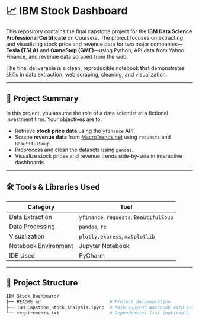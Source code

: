 # 📈 IBM Stock Dashboard

This repository contains the final capstone project for the **IBM Data Science Professional Certificate** on Coursera. The project focuses on extracting and visualizing stock price and revenue data for two major companies—**Tesla (TSLA)** and **GameStop (GME)**—using Python, API data from Yahoo Finance, and revenue data scraped from the web.

The final deliverable is a clean, reproducible notebook that demonstrates skills in data extraction, web scraping, cleaning, and visualization.

---

## 🚀 Project Summary

In this project, you assume the role of a data scientist at a fictional investment firm. Your objectives are to:

- Retrieve **stock price data** using the `yfinance` API.
- Scrape **revenue data** from [MacroTrends.net](https://www.macrotrends.net/) using `requests` and `BeautifulSoup`.
- Preprocess and clean the datasets using `pandas`.
- Visualize stock prices and revenue trends side-by-side in interactive dashboards.

---

## 🛠️ Tools & Libraries Used

| Category | Tool |
|---------|------|
| Data Extraction | `yfinance`, `requests`, `BeautifulSoup` |
| Data Processing | `pandas`, `re` |
| Visualization | `plotly.express`, `matplotlib` |
| Notebook Environment | Jupyter Notebook |
| IDE Used | PyCharm |

---

## 📂 Project Structure

```bash
IBM Stock Dashboard/
├── README.md                          # Project documentation
├── IBM_Capstone_Stock_Analysis.ipynb  # Main Jupyter Notebook with code and outputs
└── requirements.txt                   # Dependencies list (optional)
